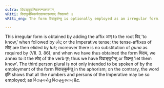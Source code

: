 ```yaml
---
sutra: विदाङ्कुर्वन्त्वित्यन्यतरस्याम्
vRtti: विदांकुर्वन्त्वित्येतदन्यतरस्याम् निपात्यते ॥
vRtti_eng: The form विदांकुर्वन्तु is optionally employed as an irregular form.

---
```

This irregular form is obtained by adding the affix आम् to the root विद् 'to know,' when followed by लोट् or the Imperative tense; the tense-affixes of लोट् are then elided by _luk_; moreover there is no substitution of _guna_ as required by (VII. 3. 86); and when we have thus obtained the form विदाम्, we annex to it the लोट् of the verb कृ; thus we have विदाङ्कुर्वन्तु or विदन्तु 'let them know'. The third person plural is not only intended to be spoken of by the employment of the form विदाङ्कुर्वन्तु in the aphorism; on the contrary, the word इति shows that all the numbers and persons of the Imperative may be so employed; as विदाङ्करोतु विदाङ्कुरुताम् &c.